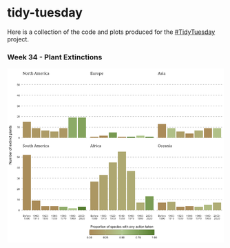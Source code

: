 # tidy-tuesday

Here is a collection of the code and plots produced for the [#TidyTuesday](https://github.com/rfordatascience/tidytuesday) project.

### Week 34 - Plant Extinctions
<a href='/tidy-tuesday-week34.R' target='_blank'><img src="plots/tidy-tuesday-week34.png" align="center"/></a>